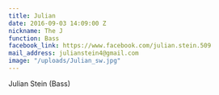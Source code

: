 ```yaml
---
title: Julian
date: 2016-09-03 14:09:00 Z
nickname: The J
function: Bass
facebook_link: https://www.facebook.com/julian.stein.509
mail_address: julianstein4@gmail.com
image: "/uploads/Julian_sw.jpg"
---
```


Julian Stein (Bass)